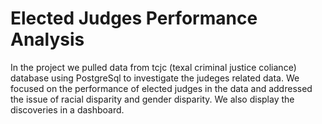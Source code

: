 # Elected Judges Performance Analysis
In the project we pulled data from tcjc (texal criminal justice coliance) database using PostgreSql to investigate the judeges related data. We focused on the performance of elected judges in the data and addressed the issue of racial disparity and gender disparity. We also display the discoveries in a dashboard.  
